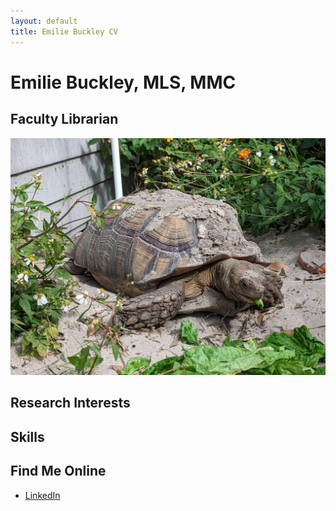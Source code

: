 ```yaml
---
layout: default
title: Emilie Buckley CV
---
```


# Emilie Buckley, MLS, MMC
## Faculty Librarian
![Featured Image](assets/bodhi.jpg)

## Research Interests
## Skills
## Find Me Online
- [LinkedIn](https://www.linkedin.com/in/emiliebuckley/)